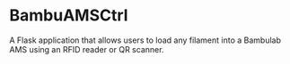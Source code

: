 # BambuAMSCtrl
A Flask application that allows users to load any filament into a Bambulab AMS using an RFID reader or QR scanner.
